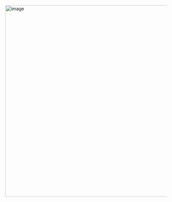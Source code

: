 <img width="511" height="596" alt="image" src="https://github.com/user-attachments/assets/6f14eb92-9d49-4de5-b92d-be24d4cf4e12" />
